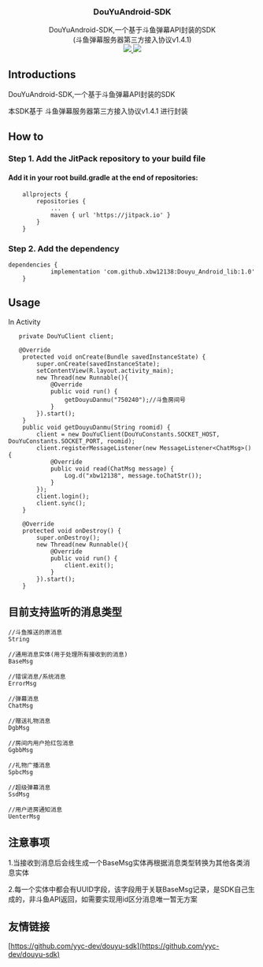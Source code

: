 <p align="center">
    <h3 align="center">DouYuAndroid-SDK</h3>
    <p align="center">
        DouYuAndroid-SDK,一个基于斗鱼弹幕API封装的SDK
        <br>
        (斗鱼弹幕服务器第三方接入协议v1.4.1)
        <br>
        <a href="https://jitpack.io/#xbw12138/Douyu_Android_lib">
            <img src="https://jitpack.io/v/xbw12138/Douyu_Android_lib.svg" >
        </a>
         <a href="http://www.gnu.org/licenses/gpl-3.0.html">
             <img src="https://img.shields.io/badge/license-GPLv3-blue.svg" >
         </a>
    </p>    
</p>

## Introductions

DouYuAndroid-SDK,一个基于斗鱼弹幕API封装的SDK

本SDK基于 斗鱼弹幕服务器第三方接入协议v1.4.1 进行封装


## How to
### Step 1. Add the JitPack repository to your build file
####  Add it in your root build.gradle at the end of repositories:
```
    allprojects {
		repositories {
			...
			maven { url 'https://jitpack.io' }
		}
	}
```
### Step 2. Add the dependency

```
dependencies {
	        implementation 'com.github.xbw12138:Douyu_Android_lib:1.0'
	}
```
## Usage

In Activity

```
   private DouYuClient client;
   
   @Override
    protected void onCreate(Bundle savedInstanceState) {
        super.onCreate(savedInstanceState);
        setContentView(R.layout.activity_main);
        new Thread(new Runnable(){
            @Override
            public void run() {
                getDouyuDanmu("750240");//斗鱼房间号
            }
        }).start();
    }
    public void getDouyuDanmu(String roomid) {
        client = new DouYuClient(DouYuConstants.SOCKET_HOST, DouYuConstants.SOCKET_PORT, roomid);
        client.registerMessageListener(new MessageListener<ChatMsg>() {
            @Override
            public void read(ChatMsg message) {
                Log.d("xbw12138", message.toChatStr());
            }
        });
        client.login();
        client.sync();
    }

    @Override
    protected void onDestroy() {
        super.onDestroy();
        new Thread(new Runnable(){
            @Override
            public void run() {
                client.exit();
            }
        }).start();
    }
```

## 目前支持监听的消息类型
```
//斗鱼推送的原消息
String

//通用消息实体(用于处理所有接收到的消息)
BaseMsg

//错误消息/系统消息
ErrorMsg

//弹幕消息
ChatMsg

//赠送礼物消息
DgbMsg

//房间内用户抢红包消息
GgbbMsg

//礼物广播消息
SpbcMsg

//超级弹幕消息
SsdMsg

//用户进房通知消息
UenterMsg
```

## 注意事项

1.当接收到消息后会线生成一个BaseMsg实体再根据消息类型转换为其他各类消息实体

2.每一个实体中都会有UUID字段，该字段用于关联BaseMsg记录，是SDK自己生成的，非斗鱼API返回，如需要实现用id区分消息唯一暂无方案


## 友情链接
[https://github.com/yyc-dev/douyu-sdk](https://github.com/yyc-dev/douyu-sdk)

